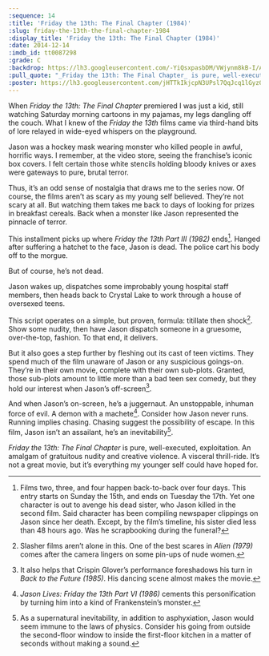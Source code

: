 ```yaml
---
:sequence: 14
:title: 'Friday the 13th: The Final Chapter (1984)'
:slug: friday-the-13th-the-final-chapter-1984
:display_title: 'Friday the 13th: The Final Chapter (1984)'
:date: 2014-12-14
:imdb_id: tt0087298
:grade: C
:backdrop: https://lh3.googleusercontent.com/-YiQsxpasbDM/VWjynm8kB-I/AAAAAAAACrY/e2kZ5_sUh9o/w1000-rj/friday-the-13th-the-final-chapter-1984.jpg
:pull_quote: "_Friday the 13th: The Final Chapter_ is pure, well-executed, exploitation."
:poster: https://lh3.googleusercontent.com/jHTTkIkjcpN3UPsl7QqJcq1lGyz0WYL1JHdlE-Hz8JKF9cFGNnOEH3O-Pe2MWKYiM-wvPHrp9fYk=w290-rj
---
```


When _Friday the 13th: The Final Chapter_ premiered I was just a kid, still watching Saturday morning cartoons in my pajamas, my legs dangling off the couch. What I knew of the _Friday the 13th_ films came via third-hand bits of lore relayed in wide-eyed whispers on the playground.

Jason was a hockey mask wearing monster who killed people in awful, horrific ways. I remember, at the video store, seeing the franchise’s iconic box covers. I felt certain those white stencils holding bloody knives or axes were gateways to pure, brutal terror.

Thus, it’s an odd sense of nostalgia that draws me to the series now. Of course, the films aren’t as scary as my young self believed. They’re not scary at all. But watching them takes me back to days of looking for prizes in breakfast cereals. Back when a monster like Jason represented the pinnacle of terror.

This installment picks up where _Friday the 13th Part III (1982)_ ends[^1]. Hanged after suffering a hatchet to the face, Jason is dead. The police cart his body off to the morgue.

But of course, he’s not dead.

Jason wakes up, dispatches some improbably young hospital staff members, then heads back to Crystal Lake to work through a house of oversexed teens.

This script operates on a simple, but proven, formula: titillate then shock[^2]. Show some nudity, then have Jason dispatch someone in a gruesome, over-the-top, fashion. To that end, it delivers.

But it also goes a step further by fleshing out its cast of teen victims. They spend much of the film unaware of Jason or any suspicious goings-on. They’re in their own movie, complete with their own sub-plots. Granted, those sub-plots amount to little more than a bad teen sex comedy, but they hold our interest when Jason’s off-screen[^3].

And when Jason’s on-screen, he’s a juggernaut. An unstoppable, inhuman force of evil. A demon with a machete[^4]. Consider how Jason never runs. Running implies chasing. Chasing suggest the possibility of escape. In this film, Jason isn’t an assailant, he’s an inevitability[^5].

_Friday the 13th: The Final Chapter_ is pure, well-executed, exploitation. An amalgam of gratuitous nudity and creative violence. A visceral thrill-ride. It’s not a great movie, but it’s everything my younger self could have hoped for.

[^1]: Films two, three, and four happen back-to-back over four days. This entry starts on Sunday the 15th, and ends on Tuesday the 17th. Yet one character is out to avenge his dead sister, who Jason killed in the second film. Said character has been compiling newspaper clippings on Jason since her death. Except, by the film’s timeline, his sister died less than 48 hours ago. Was he scrapbooking during the funeral?

[^2]: Slasher films aren’t alone in this. One of the best scares in _Alien (1979)_ comes after the camera lingers on some pin-ups of nude women.

[^3]: It also helps that Crispin Glover’s performance foreshadows his turn in _Back to the Future (1985)_. His dancing scene almost makes the movie.

[^4]: _Jason Lives: Friday the 13th Part VI (1986)_ cements this personification by turning him into a kind of Frankenstein’s monster.

[^5]: As a supernatural inevitability, in addition to asphyxiation, Jason would seem immune to the laws of physics. Consider his going from outside the second-floor window to inside the first-floor kitchen in a matter of seconds without making a sound.